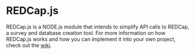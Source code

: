 # REDCap.js
REDCap.js is a NODE.js module that intends to simplify API calls to REDCap, a survey and database creation tool.
For more information on how REDCap.js works and how you can implement it into your own project, check out the [wiki](https://github.iu.edu/csi/redcap.js/wiki).
